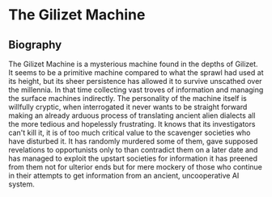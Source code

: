 # The Gilizet Machine

## Biography

The Gilizet Machine is a mysterious machine found in the depths of Gilizet.  It seems to be a primitive machine compared to what the sprawl had used at its height, but its sheer persistence has allowed it to survive unscathed over the millennia.  In that time collecting vast troves of information and managing the surface machines indirectly.  The personality of the machine itself is willfully cryptic, when interrogated it never wants to be straight forward making an already arduous process of translating ancient alien dialects all the more tedious and hopelessly frustrating.  It knows that its investigators can't kill it, it is of too much critical value to the scavenger societies who have disturbed it.  It has randomly murdered some of them, gave supposed revelations to opportunists only to than contradict them on a later date and has managed to exploit the upstart societies for information it has preened from them not for ulterior ends but for mere mockery of those who continue in their attempts to get information from an ancient, uncooperative AI system.
